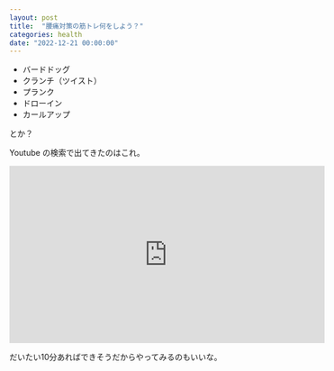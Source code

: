 ```yaml
---
layout: post
title:  "腰痛対策の筋トレ何をしよう？"
categories: health
date: "2022-12-21 00:00:00"
---
```


- バードドッグ
- クランチ（ツイスト）
- プランク
- ドローイン
- カールアップ

とか？

Youtube の検索で出てきたのはこれ。

<iframe width="560" height="315" src="https://www.youtube.com/embed/NJD97iJPhFM" title="YouTube video player" frameborder="0" allow="accelerometer; autoplay; clipboard-write; encrypted-media; gyroscope; picture-in-picture; web-share" allowfullscreen></iframe>

だいたい10分あればできそうだからやってみるのもいいな。

